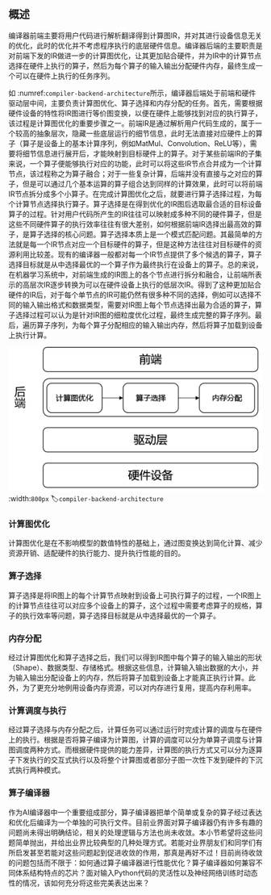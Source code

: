 ## 概述

编译器前端主要将用户代码进行解析翻译得到计算图IR，并对其进行设备信息无关的优化，此时的优化并不考虑程序执行的底层硬件信息。编译器后端的主要职责是对前端下发的IR做进一步的计算图优化，让其更加贴合硬件，并为IR中的计算节点选择在硬件上执行的算子，然后为每个算子的输入输出分配硬件内存，最终生成一个可以在硬件上执行的任务序列。

如 :numref:`compiler-backend-architecture`所示，编译器后端处于前端和硬件驱动层中间，主要负责计算图优化、算子选择和内存分配的任务。首先，需要根据硬件设备的特性将IR图进行等价图变换，以便在硬件上能够找到对应的执行算子，该过程是计算图优化的重要步骤之一。前端IR是通过解析用户代码生成的，属于一个较高的抽象层次，隐藏一些底层运行的细节信息，此时无法直接对应硬件上的算子（算子是设备上的基本计算序列，例如MatMul、Convolution、ReLU等），需要将细节信息进行展开后，才能映射到目标硬件上的算子。对于某些前端IR的子集来说，一个算子便能够执行对应的功能，此时可以将这些IR节点合并成为一个计算节点，该过程称之为算子融合；对于一些复杂计算，后端并没有直接与之对应的算子，但是可以通过几个基本运算的算子组合达到同样的计算效果，此时可以将前端IR节点拆分成多个小算子。在完成计算图优化之后，就要进行算子选择过程，为每个计算节点选择执行算子。算子选择是在得到优化的IR图后选取最合适的目标设备算子的过程。针对用户代码所产生的IR往往可以映射成多种不同的硬件算子，但是这些不同硬件算子的执行效率往往有很大差别，如何根据前端IR选择出最高效的算子，是算子选择的核心问题。算子选择本质上是一个模式匹配问题。其最简单的方法就是每一个IR节点对应一个目标硬件的算子，但是这种方法往往对目标硬件的资源利用比较差。现有的编译器一般都对每一个IR节点提供了多个候选的算子，算子选择目标就是从中选择最优的一个算子作为最终执行在设备上的算子。总的来说，在机器学习系统中，对前端生成的IR图上的各个节点进行拆分和融合，让前端所表示的高层次IR逐步转换为可以在硬件设备上执行的低层次IR。得到了这种更加贴合硬件的IR后，对于每个单节点的IR可能仍然有很多种不同的选择，例如可以选择不同的输入输出格式和数据类型，需要对IR图上每个节点选择出最为合适的算子，算子选择过程可以认为是针对IR图的细粒度优化过程，最终生成完整的算子序列。最后，遍历算子序列，为每个算子分配相应的输入输出内存，然后将算子加载到设备上执行计算。

![编译器后端总体架构简图](../img/ch05/compiler-backend-architecture.png)
:width:`800px`
:label:`compiler-backend-architecture`

### 计算图优化

计算图优化是在不影响模型的数值特性的基础上，通过图变换达到简化计算、减少资源开销、适配硬件的执行能力、提升执行性能的目的。

### 算子选择

算子选择是将IR图上的每个计算节点映射到设备上可执行算子的过程，一个IR图上的计算节点往往可以对应多个设备上的算子，这个过程中需要考虑算子的规格，算子的执行效率等问题，算子选择目标就是从中选择最优的一个算子。

### 内存分配

经过计算图优化和算子选择之后，我们可以得到IR图中每个算子的输入输出的形状（Shape）、数据类型、存储格式。根据这些信息，计算输入输出数据的大小，并为输入输出分配设备上的内存，然后将算子加载到设备上才能真正执行计算。此外，为了更充分地例用设备内存资源，可以对内存进行复用，提高内存利用率。

### 计算调度与执行

经过算子选择与内存分配之后，计算任务可以通过运行时完成计算的调度与在硬件上的执行。根据是否将算子编译为计算图，计算的调度可以分为单算子调度与计算图调度两种方式。而根据硬件提供的能力差异，计算图的执行方式又可以分为逐算子下发执行的交互式执行以及将整个计算图或者部分子图一次性下发到硬件的下沉式执行两种模式。

### 算子编译器

作为AI编译器中一个重要组成部分，算子编译器把单个简单或复杂的算子经过表达和优化后编译为一个单独的可执行文件。目前业界面对算子编译器仍有许多有趣的问题尚未得出明确结论，相关的处理逻辑与方法也尚未收敛。本小节希望将这些问题简单抛出，并给出业界比较典型的几种处理方式。若能对业界朋友们和同学们有所启发甚至若能对这些问题起到促进收敛的作用，那真是再好不过！目前尚待收敛的问题包括而不限于：如何通过算子编译器进行性能优化？算子编译器如何兼容不同体系结构特点的芯片？面对输入Python代码的灵活性以及神经网络训练时动态性的情况，该如何充分将这些完美表达出来？
